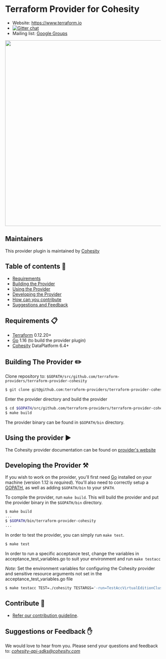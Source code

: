 # Terraform Provider for Cohesity

- Website: https://www.terraform.io
- [![Gitter chat](https://badges.gitter.im/hashicorp-terraform/Lobby.png)](https://gitter.im/hashicorp-terraform/Lobby)
- Mailing list: [Google Groups](http://groups.google.com/group/terraform-tool)

<img src="https://upload.wikimedia.org/wikipedia/commons/thumb/0/04/Terraform_Logo.svg/512px-Terraform_Logo.svg.png" width="600px">

## Maintainers

This provider plugin is maintained by [Cohesity](https://www.cohesity.com/)

## Table of contents :scroll:

 - [Requirements](#requirements)
 - [Building the Provider](#building-the-provider)
 - [Using the Provider](#using-the-provider)
 - [Developing the Provider](#developing-the-provider)
 - [How can you contribute](#contribute)
 - [Suggestions and Feedback](#suggest)


## <a name ="requirements"></a> Requirements :clipboard:

-	[Terraform](https://www.terraform.io/downloads.html) 0.12.20+
-	[Go](https://golang.org/doc/install) 1.16 (to build the provider plugin)
-   [Cohesity](https://www.cohesity.com/) DataPlatform 6.4+

## <a name ="building-the-provider"></a> Building The Provider :pencil2:

Clone repository to: `$GOPATH/src/github.com/terraform-providers/terraform-provider-cohesity`

```sh
$ git clone git@github.com:terraform-providers/terraform-provider-cohesity $GOPATH/src/github.com/terraform-providers/terraform-provider-cohesity
```

Enter the provider directory and build the provider

```sh
$ cd $GOPATH/src/github.com/terraform-providers/terraform-provider-cohesity
$ make build
```

The provider binary can be found in `$GOPATH/bin` directory.

## <a name ="using-the-provider"></a> Using the provider :arrow_forward:

The Cohesity provider documentation can be found on [provider's website](https://registry.terraform.io/providers/cohesity/cohesity/latest/docs)

## <a name ="developing-the-provider"></a> Developing the Provider :hammer_and_pick:

If you wish to work on the provider, you'll first need [Go](http://www.golang.org) installed on your machine (version 1.12 is *required*). You'll also need to correctly setup a [GOPATH](http://golang.org/doc/code.html#GOPATH), as well as adding `$GOPATH/bin` to your `$PATH`.

To compile the provider, run `make build`. This will build the provider and put the provider binary in the `$GOPATH/bin` directory.

```sh
$ make build
...
$ $GOPATH/bin/terraform-provider-cohesity
...
```
In order to test the provider, you can simply run `make test`.

```sh
$ make test
```
In order to run a specific acceptance test, change the variables in acceptance_test_variables.go to suit your environment and run `make testacc`

*Note:* Set the environment variables for configuring the Cohesity provider and sensitive resource arguments not set in the acceptance_test_variables.go file

```sh
$ make testacc TEST=./cohesity TESTARGS='-run=TestAccVirtualEditionCluster_basic'
```

## <a name="contribute"></a> Contribute :handshake:

* [Refer our contribution guideline](./CONTRIBUTING.md).


## <a name ="suggest"></a> Suggestions or Feedback :raised_hand:

We would love to hear from you. Please send your questions and feedback to: *cohesity-api-sdks@cohesity.com*
